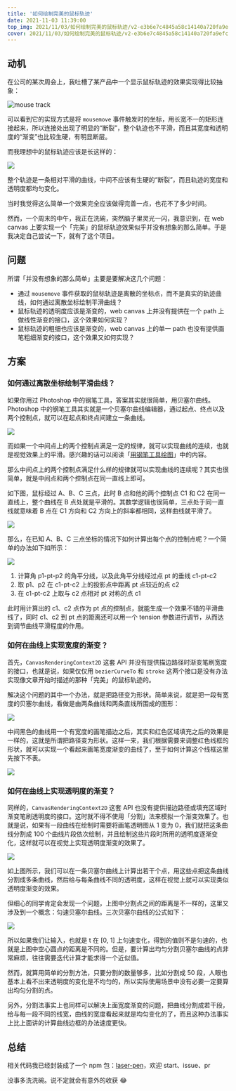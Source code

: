 ```yaml
---
title: '如何绘制完美的鼠标轨迹'
date: 2021-11-03 11:39:00
top_img: 2021/11/03/如何绘制完美的鼠标轨迹/v2-e3b6e7c4845a58c14140a720fa9efc1a_1440w.png
cover: 2021/11/03/如何绘制完美的鼠标轨迹/v2-e3b6e7c4845a58c14140a720fa9efc1a_1440w.png
---
```

## 动机

在公司的某次周会上，我吐槽了某产品中一个显示鼠标轨迹的效果实现得比较抽象：

![mouse track](450824-20211103113050942-169536436.png)

可以看到它的实现方式是将 `mousemove` 事件触发时的坐标，用长宽不一的矩形连接起来，所以连接处出现了明显的“断裂”，整个轨迹也不平滑，而且其宽度和透明度的“渐变”也比较生硬，有明显断层。

而我理想中的鼠标轨迹应该是长这样的：

![](450824-20211103113144254-1407946844.png)

整个轨迹是一条相对平滑的曲线，中间不应该有生硬的“断裂”，而且轨迹的宽度和透明度都均匀变化。

当时我觉得这么简单一个效果完全应该做得完善一点，也花不了多少时间。

然而，一个周末的中午，我正在洗碗，突然脑子里灵光一闪，我意识到，在 web canvas 上要实现一个「完美」的鼠标轨迹效果似乎并没有想象的那么简单。于是我决定自己尝试一下，就有了这个项目。

## 问题

所谓「并没有想象的那么简单」主要是要解决这几个问题：

- 通过 `mousemove` 事件获取的鼠标轨迹是离散的坐标点，而不是真实的轨迹曲线，如何通过离散坐标绘制平滑曲线？
- 鼠标轨迹的透明度应该是渐变的，web canvas 上并没有提供在一个 path 上做线性渐变的接口，这个效果如何实现？
- 鼠标轨迹的粗细也应该是渐变的，web canvas 上的单一 path 也没有提供画笔粗细渐变的接口，这个效果又如何实现？

## 方案

### 如何通过离散坐标绘制平滑曲线？

如果你用过 Photoshop 中的钢笔工具，答案其实就很简单，用贝塞尔曲线。Photoshop 中的钢笔工具其实就是一个贝塞尔曲线编辑器，通过起点、终点以及两个控制点，就可以在起点和终点间建立一条曲线。

![](450824-20211103113157560-1348677382.png)

而如果一个中间点上的两个控制点满足一定的规律，就可以实现曲线的连续，也就是视觉效果上的平滑。感兴趣的话可以阅读「[用钢笔工具绘图](https://helpx.adobe.com/cn/photoshop/using/drawing-pen-tools.html)」中的内容。

那么中间点上的两个控制点满足什么样的规律就可以实现曲线的连续呢？其实也很简单，就是中间点和两个控制点在同一直线上即可。

如下图，鼠标经过 A、B、C 三点，此时 B 点和他的两个控制点 C1 和 C2 在同一直线上，整个曲线在 B 点处就是平滑的。其数学逻辑也很简单，三点处于同一直线就意味着 B 点在 C1 方向和 C2 方向上的斜率都相同，这样曲线就平滑了。

![](450824-20211103113218568-490208878.png)


那么，在已知 A、B、C 三点坐标的情况下如何计算出每个点的控制点呢？一个简单的办法如下如所示：

![](450824-20211103113226520-815616596.png)

1. 计算角 p1-pt-p2 的角平分线，以及此角平分线经过点 pt 的垂线 c1-pt-c2
2. 取 p1、p2 在 c1-pt-c2 上的投影点中距离 pt 点较近的点 c2
3. 在 c1-pt-c2 上取与 c2 点相对 pt 对称的点 c1

此时用计算出的 c1、c2 点作为 pt 点的控制点，就能生成一个效果不错的平滑曲线了，同时 c1、c2 到 pt 点的距离还可以用一个 tension 参数进行调节，从而达到调节曲线平滑程度的作用。

### 如何在曲线上实现宽度的渐变？

首先，`CanvasRenderingContext2D` 这套 API 并没有提供描边路径时渐变笔刷宽度的接口，也就是说，如果仅仅用 `bezierCurveTo` 和 `stroke` 这两个接口是没有办法实现像文章开始时描述的那种「完美」的鼠标轨迹的。

解决这个问题的其中一个办法，就是把路径变为形状。简单来说，就是把一段有宽度的贝塞尔曲线，看做是由两条曲线和两条直线所围成的图形：

![](450824-20211103113239114-1152943908.png)

中间黑色的曲线用一个有宽度的画笔描边之后，其实和红色区域填充之后的效果是一样的，这就是所谓把路径变为形状。这样一来，我们根据需要来调整红色线框的形状，就可以实现一个看起来画笔宽度渐变的曲线了，至于如何计算这个线框这里先按下不表。

![](450824-20211103113246396-435845472.png)

### 如何在曲线上实现透明度的渐变？

同样的，`CanvasRenderingContext2D` 这套 API 也没有提供描边路径或填充区域时渐变笔刷透明度的接口。这时就不得不使用「分割」法来模拟一个渐变效果了。也就是说，如果有一段曲线在绘制时需要将画笔透明图从 1 变为 0，我们就把这条曲线分割成 100 个曲线片段依次绘制，并且绘制这些片段时所用的透明度逐渐变化，这样就可以在视觉上实现透明度渐变的效果了。

![](450824-20211103113255837-1966151171.png)

如上图所示，我们可以在一条贝塞尔曲线上计算出若干个点，用这些点把这条曲线分割成多条曲线，然后给与每条曲线不同的透明度，这样在视觉上就可以实现类似透明度渐变的效果。

但细心的同学肯定会发现一个问题，上图中分割点之间的距离是不一样的，这里又涉及到一个概念：匀速贝塞尔曲线。三次贝塞尔曲线的公式如下：

![](450824-20211103113305803-1090070574.png)

所以如果我们让输入，也就是 t 在 [0, 1] 上匀速变化，得到的值则不是匀速的，也就是上图中空心圆点的距离是不同的。但是，要计算出均匀分割贝塞尔曲线的点非常麻烦，往往需要迭代计算才能求得一个近似值。

然而，就算用简单的分割方法，只要分割的数量够多，比如分割成 50 段，人眼也基本上看不出来透明度的变化是不均匀的，所以实际使用场景中没有必要一定要算出均匀分割的点。

另外，分割法事实上也同样可以解决上面宽度渐变的问题，把曲线分割成若干段，给与每一段不同的线宽，曲线的宽度看起来就是均匀变化的了，而且这种办法事实上比上面讲的计算曲线边框的办法速度更快。

## 总结
相关代码我已经封装成了一个 npm 包：[laser-pen](https://github.com/SilentTiger/laser-pen)，欢迎 start、issue、pr

没事多洗洗碗。说不定就会有意外的收获 😂